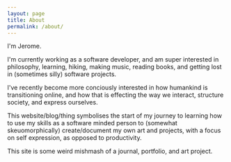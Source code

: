 ```yaml
---
layout: page
title: About
permalink: /about/
---
```


I'm Jerome.

I'm currently working as a software developer, and am super interested in philosophy, learning, hiking, making music, reading books, and getting lost in (sometimes silly) software projects.

I've recently become more conciously interested in how humankind is transitioning online, and how that is effecting the way we interact, structure society, and express ourselves. 

This website/blog/thing symbolises the start of my journey to learning how to use my skills as a software minded person to (somewhat skeuomorphically) create/document my own art and projects, with a focus on self expression, as opposed to productivity.

This site is some weird mishmash of a journal, portfolio, and art project.